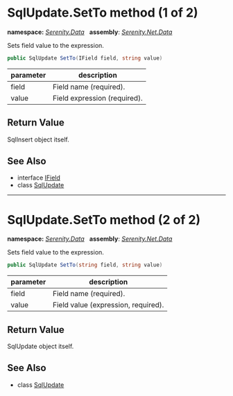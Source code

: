 # SqlUpdate.SetTo method (1 of 2)
**namespace:** *[Serenity.Data](../../README.md#serenity.data-namespace)*   **assembly**: *[Serenity.Net.Data](../../README.md)*

Sets field value to the expression.

```csharp
public SqlUpdate SetTo(IField field, string value)
```

| parameter | description |
| --- | --- |
| field | Field name (required). |
| value | Field expression (required). |

## Return Value

SqlInsert object itself.

## See Also

* interface [IField](../IField.md)
* class [SqlUpdate](../SqlUpdate.md)

---

# SqlUpdate.SetTo method (2 of 2)
**namespace:** *[Serenity.Data](../../README.md#serenity.data-namespace)*   **assembly**: *[Serenity.Net.Data](../../README.md)*

Sets field value to the expression.

```csharp
public SqlUpdate SetTo(string field, string value)
```

| parameter | description |
| --- | --- |
| field | Field name (required). |
| value | Field value (expression, required). |

## Return Value

SqlUpdate object itself.

## See Also

* class [SqlUpdate](../SqlUpdate.md)